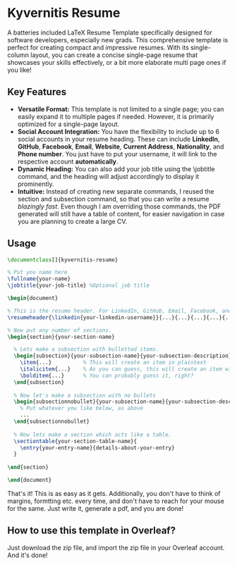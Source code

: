 # Kyvernitis Resume
A batteries included LaTeX Resume Template specifically designed for software developers, especially new grads. This comprehensive template is perfect for creating compact and impressive resumes. With its single-column layout, you can create a concise single-page resume that showcases your skills effectively, or a bit more elaborate multi page ones if you like!

## Key Features
- **Versatile Format:** This template is not limited to a single page; you can easily expand it to multiple pages if needed. However, it is primarily optimized for a single-page layout.
- **Social Account Integration:** You have the flexibility to include up to 6 social accounts in your resume heading. These can include **LinkedIn**, **GitHub**, **Facebook**, **Email**, **Website**, **Current Address**, **Nationality**, and **Phone number**. You just have to put your username, it will link to the respective account **automatically**.
- **Dynamic Heading:** You can also add your job title using the \jobtitle command, and the heading will adjust accordingly to display it prominently.
- **Intuitive:** Instead of creating new separate commands, I reused the section and subsection command, so that you can write a resume *blazingly fast*. Even though I am overriding those commands, the PDF generated will still have a table of content, for easier navigation in case you are planning to create a large CV.

## Usage
```tex
\documentclass[]{kyvernitis-resume}

% Put you name here
\fullname{your-name}
\jobtitle{your-job-title} %Optional job title

\begin{document}

% This is the resume header. For LinkedIn, GitHub, Email, Facebook, and Website, it will automatically link it the respective accounts.
\resumeheader{\linkedin{your-linkedin-username}}{...}{...}{...}{...}{...} % Don't keep the dots, just put additional social accounts. Upto 6 supported.

% Now put any number of sections. 
\begin{section}{your-section-name}

  % Lets make a subsection with bulletted items.
  \begin{subsection}{your-subsection-name}{your-subsection-description}{time-period}{location}
    \item{...}          % This will create an item in plaintext
    \italicitem{...}    % As you can guess, this will create an item with italic text
    \bolditem{...}      % You can probably guess it, right?
  \end{subsection}
  
  % Now let's make a subsection with no bullets
  \begin{subsectionnobullet}{your-subsection-name}{your-subsection-description}{time-period}{location}
    % Put whatever you like below, as above
    ...
  \end{subsectionnobullet}
  
  % Now lets make a section which acts like a table.
  \sectiontable{your-section-table-name}{
    \entry{your-entry-name}{details-about-your-entry}
  }
  
\end{section}

\end{document}
```
That's it! This is as easy as it gets. Additionally, you don't have to think of margins, formtting etc. every time, and don't have to reach for your mouse for the same. Just write it, generate a pdf, and you are done!

## How to use this template in Overleaf?
Just download the zip file, and import the zip file in your Overleaf account. And it's done!
